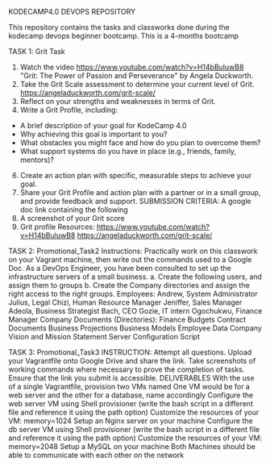KODECAMP4.0 DEVOPS REPOSITORY

This repository contains the tasks and classworks done during the kodecamp devops beginner bootcamp. This is a 4-months bootcamp

TASK 1: Grit Task
1. Watch the video https://www.youtube.com/watch?v=H14bBuluwB8 "Grit: The Power of Passion and Perseverance" by Angela Duckworth.
2. Take the Grit Scale assessment to determine your current level of Grit. https://angeladuckworth.com/grit-scale/
3. Reflect on your strengths and weaknesses in terms of Grit.
4. Write a Grit Profile, including:
- A brief description of your goal for KodeCamp 4.0
- Why achieving this goal is important to you?
- What obstacles you might face and how do you plan to overcome them?
- What support systems do you have in place (e.g., friends, family, mentors)?
6. Create an action plan with specific, measurable steps to achieve your goal.
7. Share your Grit Profile and action plan with a partner or in a small group, and provide feedback and support.
SUBMISSION CRITERIA:
A google doc link containing the following
1. A screenshot of your Grit score
2. Grit profile
Resources:
https://www.youtube.com/watch?v=H14bBuluwB8
https://angeladuckworth.com/grit-scale/

TASK 2: Promotional_Task2
Instructions: Practically work on this classwork on your Vagrant machine, then write out the commands used to a Google Doc.
As a DevOps Engineer, you have been consulted to set up the infrastructure servers of a small business. 
a. Create the following users, and assign them to groups
b. Create the Company directories and assign the right access to the right groups.
Employees:
Andrew, System Administrator
Julius, Legal
Chizi, Human Resource Manager
Jeniffer, Sales Manager
Adeola, Business Strategist
Bach, CEO
Gozie, IT intern
Ogochukwu, Finance Manager 
Company Documents (Directories):
Finance Budgets
Contract Documents
Business Projections
Business Models
Employee Data
Company Vision and Mission Statement
Server Configuration Script

TASK 3: Promotional_Task3
INSTRUCTION: Attempt all questions. Upload your Vagrantfile onto Google Drive and share the link. Take screenshots of working commands where necessary to prove the completion of tasks. Ensure that the link you submit is accessible. 
DELIVERABLES
With the use of a single Vagrantfile, provision two VMs named 
One VM would be for a web server and the other for a database, name accordingly 
Configure the web server VM using Shell provisioner (write the bash script in a different file and reference it using the path option)
Customize the resources of your VM: memory=1024
Setup an Nginx server on your machine
Configure the db server VM using Shell provisioner (write the bash script in a different file and reference it using the path option)
Customize the resources of your VM: memory=2048
Setup a MySQL on your machine
Both Machines should be able to communicate with each other on the network
